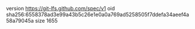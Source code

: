 version https://git-lfs.github.com/spec/v1
oid sha256:6558378ad3e99a43b5c26e1e0a0a769ad5258505f7ddefa34aeef4a58a79045a
size 1655
